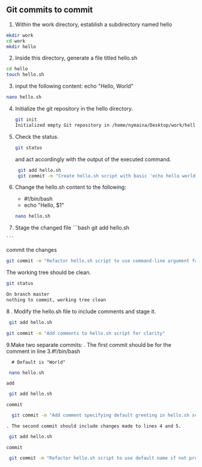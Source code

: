  ## Git commits to commit
 1. Within the work directory, establish a subdirectory named hello
 ```bash
 mkdir work
 cd work
 mkdir hello
 ```
 2. Inside this directory, generate a file titled hello.sh
 ```bash
 cd hello
 touch hello.sh
 ```
 3. input the following content:
    echo "Hello, World"
   ```bash
   nano hello.sh 
  ```
4. Initialize the git repository in the hello directory.

   ```bash
   git init
   Initialized empty Git repository in /home/nymaina/Desktop/work/hello/.git/
   ```

 5. Check the status.
    ```bash
    git status
    ``` 
    and act accordingly with the output of the executed command.
    ```bash
     git add hello.sh 
     git commit -m "Create hello.sh script with basic 'echo hello world'"
     ```

  6. Change the hello.sh content to the following:
     - #!/bin/bash
     -  echo "Hello, $1"
     ```bash
     nano hello.sh
     ```

  7. Stage the changed file
    ```bash
    git add hello.sh 

    ```   
   commit the changes
   ```bash
   git commit -m "Refactor hello.sh script to use command-line argument for personalized greeting"
   ```
   The working tree should be clean.
   ```bash
   git status

   On branch master
   nothing to commit, working tree clean
   ```

  8 . Modify the hello.sh file to include comments and stage it.
  ```bash
   git add hello.sh 
   ```
   ```bash
   git commit -m "Add comments to hello.sh script for clarity"
   ```

  9.Make two separate commits:
    . The first commit should be for the comment in line 3.#!/bin/bash
    
      # Default is "World"

   ```bash
    nano hello.sh 
   ```
    add

   ```bash
    git add hello.sh 
   ```
    commit
  ```bash
    git commit -m "Add comment specifying default greeting in hello.sh script"
  ```
    . The second commit should include changes made to lines 4 and 5.
   ```bash
    git add hello.sh
  ```
    commit
    
   ```bash
    git commit -m "Refactor hello.sh script to use default name if not provided"
   ```



   
   

